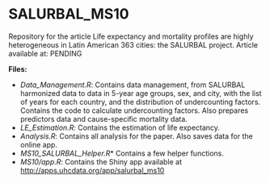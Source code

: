 # SALURBAL_MS10
Repository for the article Life expectancy and mortality profiles are highly heterogeneous in Latin American 363 cities: the SALURBAL project.
Article available at: PENDING

**Files:**

* _Data_Management.R_: Contains data management, from SALURBAL harmonized data to data in 5-year age groups, sex, and city, with the list of years for each country, and the distribution of undercounting factors. Contains the code to calculate undercounting factors. Also prepares predictors data and cause-specific mortality data.
* _LE_Estimation.R_: Contains the estimation of life expectancy.
* _Analysis.R_: Contains all analysis for the paper. Also saves data for the online app.
* _MS10_SALURBAL_Helper.R_* Contains a few helper functions.
* _MS10/app.R_: Contains the Shiny app available at http://apps.uhcdata.org/app/salurbal_ms10
